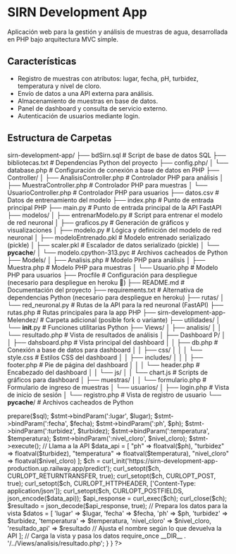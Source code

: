 
# SIRN Development App

Aplicación web para la gestión y análisis de muestras de agua, desarrollada en PHP bajo arquitectura MVC simple.

## Características

- Registro de muestras con atributos: lugar, fecha, pH, turbidez, temperatura y nivel de cloro.
- Envío de datos a una API externa para análisis.
- Almacenamiento de muestras en base de datos.
- Panel de dashboard y consulta de servicio externo.
- Autenticación de usuarios mediante login.

## Estructura de Carpetas

sirn-development-app/
├── bdSirn.sql                       # Script de base de datos SQL
├── bibliotecas.txt                  # Dependencias Python del proyecto
├── config.php/
│   └── database.php                 # Configuración de conexión a base de datos en PHP
├── Controller/
│   ├── AnalisisController.php       # Controlador PHP para análisis
│   ├── MuestraController.php        # Controlador PHP para muestras
│   └── UsuarioController.php        # Controlador PHP para usuarios
├── datos.csv                        # Datos de entrenamiento del modelo
├── index.php                        # Punto de entrada principal PHP
├── main.py                          # Punto de entrada principal de la API FastAPI
├── modelos/
│   ├── entrenarModelo.py            # Script para entrenar el modelo de red neuronal
│   ├── graficos.py                  # Generación de gráficos y visualizaciones
│   ├── modelo.py                    # Lógica y definición del modelo de red neuronal
│   ├── modeloEntrenado.pkl          # Modelo entrenado serializado (pickle)
│   ├── scaler.pkl                   # Escalador de datos serializado (pickle)
│   └── __pycache__/
│       └── modelo.cpython-313.pyc   # Archivos cacheados de Python
├── Models/
│   ├── Analisis.php                 # Modelo PHP para análisis
│   ├── Muestra.php                  # Modelo PHP para muestras
│   └── Usuario.php                  # Modelo PHP para usuarios
├── Procfile                         # Configuración para despliegue (necesario para despliegue en heroku 🦢)
├── README.md                        # Documentación del proyecto
├── requirements.txt                 # Alternativa de dependencias Python (necesario para despliegue en heroku)
├── rutas/
│   └── red_neuronal.py              # Rutas de la API para la red neuronal (FastAPI)
├── rutas.php                        # Rutas principales para la app PHP
├── sirn-development-app-Melendez/   # Carpeta adicional (posible fork o variante)
├── utilidades/
│   └── __init__.py                  # Funciones utilitarias Python
├── Views/
│   ├── analisis/
│   │   └── resultado.php            # Vista de resultados de análisis
│   ├── Dashboard P/
│   │   ├── dahsboard.php            # Vista principal del dashboard
│   │   ├── db.php                   # Conexión a base de datos para dashboard
│   │   ├── css/
│   │   │   └── style.css            # Estilos CSS del dashboard
│   │   ├── includes/
│   │   │   ├── footer.php           # Pie de página del dashboard
│   │   │   └── header.php           # Encabezado del dashboard
│   │   └── js/
│   │       └── chart.js             # Scripts de gráficos para dashboard
│   ├── muestras/
│   │   └── formulario.php           # Formulario de ingreso de muestras
│   └── usuarios/
│       ├── login.php                # Vista de inicio de sesión
│       └── registro.php             # Vista de registro de usuario
└── __pycache__/                     # Archivos cacheados de Python
<?php
require_once 'Models/Muestra.php';

class MuestraController {
    public function formulario() {
        require_once 'Views/muestras/formulario.php';
    }

    public function guardar() {
        require_once __DIR__ . '/../config/database.php';

        // Recibe los datos del formulario
        $lugar = $_POST['lugar'];
        $fecha = $_POST['fecha'];
        $ph = $_POST['ph'];
        $turbidez = $_POST['turbidez'];
        $temperatura = $_POST['temperatura'];
        $nivel_cloro = $_POST['nivel_cloro'];

        // Guarda en la base de datos
        $sql = "INSERT INTO muestra (lugar, fecha, ph, turbidez, temperatura, nivel_cloro) 
                VALUES (:lugar, :fecha, :ph, :turbidez, :temperatura, :nivel_cloro)";
        $stmt = $db->prepare($sql);
        $stmt->bindParam(':lugar', $lugar);
        $stmt->bindParam(':fecha', $fecha);
        $stmt->bindParam(':ph', $ph);
        $stmt->bindParam(':turbidez', $turbidez);
        $stmt->bindParam(':temperatura', $temperatura);
        $stmt->bindParam(':nivel_cloro', $nivel_cloro);
        $stmt->execute();

        // Llama a la API
        $data_api = [
            "ph" => floatval($ph),
            "turbidez" => floatval($turbidez),
            "temperatura" => floatval($temperatura),
            "nivel_cloro" => floatval($nivel_cloro)
        ];
        $ch = curl_init('https://sirn-development-app-production.up.railway.app/predict');
        curl_setopt($ch, CURLOPT_RETURNTRANSFER, true);
        curl_setopt($ch, CURLOPT_POST, true);
        curl_setopt($ch, CURLOPT_HTTPHEADER, ['Content-Type: application/json']);
        curl_setopt($ch, CURLOPT_POSTFIELDS, json_encode($data_api));
        $api_response = curl_exec($ch);
        curl_close($ch);

        $resultado = json_decode($api_response, true);

        // Prepara los datos para la vista
        $datos = [
            'lugar' => $lugar,
            'fecha' => $fecha,
            'ph' => $ph,
            'turbidez' => $turbidez,
            'temperatura' => $temperatura,
            'nivel_cloro' => $nivel_cloro,
            'resultado_api' => $resultado // Ajusta el nombre según lo que devuelva la API
        ];

        // Carga la vista y pasa los datos
        require_once __DIR__ . '/../Views/analisis/resultado.php';
    }
}
?>

